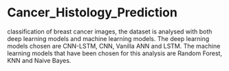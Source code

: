 # Cancer_Histology_Prediction
classification of breast cancer images, the dataset is analysed with both deep learning models and machine learning models. The deep learning models chosen are CNN-LSTM, CNN, Vanilla ANN and LSTM. The machine learning models that have been chosen for this analysis are Random Forest, KNN and Naive Bayes.
